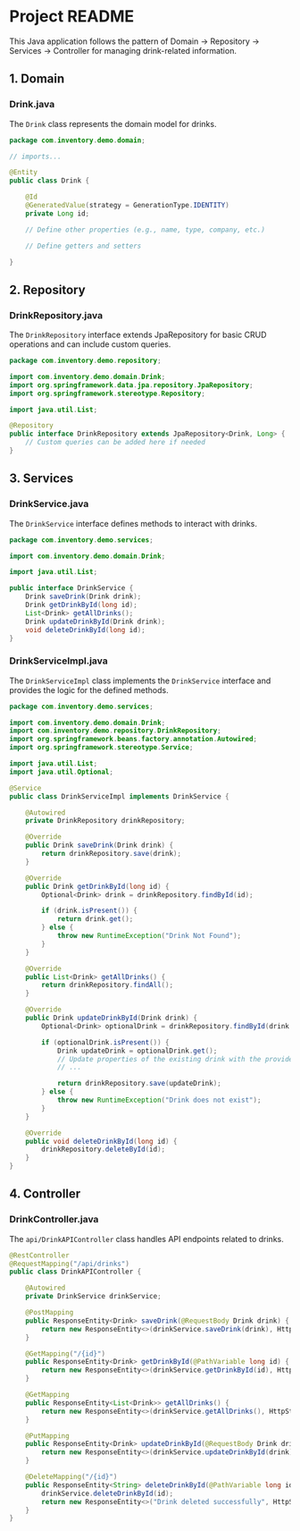 # Project README

This Java application follows the pattern of Domain -> Repository -> Services -> Controller for managing drink-related information.

## 1. Domain

### Drink.java

The `Drink` class represents the domain model for drinks.

```java
package com.inventory.demo.domain;

// imports...

@Entity
public class Drink {

    @Id
    @GeneratedValue(strategy = GenerationType.IDENTITY)
    private Long id;

    // Define other properties (e.g., name, type, company, etc.)

    // Define getters and setters

}
```

## 2. Repository

### DrinkRepository.java

The `DrinkRepository` interface extends JpaRepository for basic CRUD operations and can include custom queries.

```java
package com.inventory.demo.repository;

import com.inventory.demo.domain.Drink;
import org.springframework.data.jpa.repository.JpaRepository;
import org.springframework.stereotype.Repository;

import java.util.List;

@Repository
public interface DrinkRepository extends JpaRepository<Drink, Long> {
    // Custom queries can be added here if needed
}
```

## 3. Services

### DrinkService.java

The `DrinkService` interface defines methods to interact with drinks.

```java
package com.inventory.demo.services;

import com.inventory.demo.domain.Drink;

import java.util.List;

public interface DrinkService {
    Drink saveDrink(Drink drink);
    Drink getDrinkById(long id);
    List<Drink> getAllDrinks();
    Drink updateDrinkById(Drink drink);
    void deleteDrinkById(long id);
}
```

### DrinkServiceImpl.java

The `DrinkServiceImpl` class implements the `DrinkService` interface and provides the logic for the defined methods.

```java
package com.inventory.demo.services;

import com.inventory.demo.domain.Drink;
import com.inventory.demo.repository.DrinkRepository;
import org.springframework.beans.factory.annotation.Autowired;
import org.springframework.stereotype.Service;

import java.util.List;
import java.util.Optional;

@Service
public class DrinkServiceImpl implements DrinkService {

    @Autowired
    private DrinkRepository drinkRepository;

    @Override
    public Drink saveDrink(Drink drink) {
        return drinkRepository.save(drink);
    }

    @Override
    public Drink getDrinkById(long id) {
        Optional<Drink> drink = drinkRepository.findById(id);

        if (drink.isPresent()) {
            return drink.get();
        } else {
            throw new RuntimeException("Drink Not Found");
        }
    }

    @Override
    public List<Drink> getAllDrinks() {
        return drinkRepository.findAll();
    }

    @Override
    public Drink updateDrinkById(Drink drink) {
        Optional<Drink> optionalDrink = drinkRepository.findById(drink.getId());

        if (optionalDrink.isPresent()) {
            Drink updateDrink = optionalDrink.get();
            // Update properties of the existing drink with the provided drink
            // ...

            return drinkRepository.save(updateDrink);
        } else {
            throw new RuntimeException("Drink does not exist");
        }
    }

    @Override
    public void deleteDrinkById(long id) {
        drinkRepository.deleteById(id);
    }
}
```

## 4. Controller

### DrinkController.java

The `api/DrinkAPIController` class handles API endpoints related to drinks.

```java
@RestController
@RequestMapping("/api/drinks")
public class DrinkAPIController {

    @Autowired
    private DrinkService drinkService;

    @PostMapping
    public ResponseEntity<Drink> saveDrink(@RequestBody Drink drink) {
        return new ResponseEntity<>(drinkService.saveDrink(drink), HttpStatus.CREATED);
    }

    @GetMapping("/{id}")
    public ResponseEntity<Drink> getDrinkById(@PathVariable long id) {
        return new ResponseEntity<>(drinkService.getDrinkById(id), HttpStatus.OK);
    }

    @GetMapping
    public ResponseEntity<List<Drink>> getAllDrinks() {
        return new ResponseEntity<>(drinkService.getAllDrinks(), HttpStatus.OK);
    }

    @PutMapping
    public ResponseEntity<Drink> updateDrinkById(@RequestBody Drink drink) {
        return new ResponseEntity<>(drinkService.updateDrinkById(drink), HttpStatus.OK);
    }

    @DeleteMapping("/{id}")
    public ResponseEntity<String> deleteDrinkById(@PathVariable long id) {
        drinkService.deleteDrinkById(id);
        return new ResponseEntity<>("Drink deleted successfully", HttpStatus.OK);
    }
}
```

